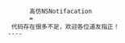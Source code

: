                                             
                                            高仿NSNotifacation
                                            =
                                       代码存在很多不足，欢迎各位道友指正！
                                      ----
